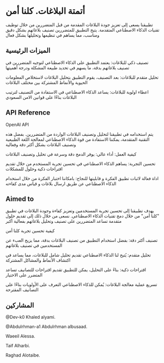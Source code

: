 
# أتمتة البلاغات. كلنا أمن 


تطبيقنا يسعى إلى تعزيز جودة البلاغات المقدمة من قبل المتضررين من خلال توظيف تقنيات الذكاء الاصطناعي المتقدمة. يتيح التطبيق للمتضررين تصنيف بلاغاتهم بشكل دقيق ومناسب، مما يساهم في تنظيمها وتحليلها بشكل فعال
## الميزات الرئيسية

تصنيف ذكي للبلاغات: يعتمد التطبيق على الذكاء الاصطناعي لتوجيه المتضررين في تصنيف بلاغاتهم بدقة، ما يسهم في تحديد طبيعة المشكلة ودرجة أهميتها

تحليل متقدم للبلاغات: بعد التصنيف، يقوم التطبيق بتحليل البلاغات لاستخلاص المعلومات الحيوية والأنماط المشتركة بين مختلف البلاغات

اعطاء اولوية للبلاغات: يساعد الذكاء الاصطناعي في الاستفادة من التصنيف لترتيب البلاغات بناءًا على قوانين الامن السعودي
## API Reference

OpenAI API

يتم استخدامه في تطبيقنا لتحليل وتصنيف البلاغات الواردة من المتضررين. بفضل هذه التقنية المتقدمة، يمكننا الاستفادة من قوة الذكاء الاصطناعي لمعالجة اللغة الطبيعية وتصنيف البلاغات بشكل أكثر دقة وفعالية

كيفية العمل:
أداء عالي: يوفر الدمج دقة وسرعة في تحليل وتصنيف البلاغات

تحسين التجربة: يساهم الذكاء الاصطناعي في تحسين تجربة المستخدم من خلال تقديم اقتراحات ذكية وحلول للمشكلات

اداة فعالة لاثبات تطبيق الفكرة و قابليتها للنجاح: بامكاننا اختبار الفكرة من خلال استخدام الذكاء الاصطناعي عن طريق ارسال بلاغات و قياس مدى كفاءته

## Aimed to

يهدف تطبيقنا إلى تحسين تجربة المستخدمين وتعزيز كفاءة وجودة البلاغات في تطبيق "كلنا أمن" من خلال دمج تقنيات الذكاء الاصطناعي. نسعى من خلال ذلك إلى تقديم حلول متقدمة تساعد المتضررين على تصنيف وتحليل بلاغاتهم بفعالية أكبر  

كيفية تحسين تجربة كلنا أمن

تصنيف أكثر دقة: بفضل استخدام التطبيق من تصنيف البلاغات بدقة، مما يزيح العبء عن المستخدمين في تصنيف بلاغاتهم

تحليل متقدم: يُتيح لنا الذكاء الاصطناعي تقديم تحليل شامل للبلاغات، مما يساعد في اكتشاف الأنماط والمشاكل المشتركة

اقتراحات ذكية: بناءً على التحليل، يمكن للتطبيق تقديم اقتراحات للتصانيف تساعد المتضرر على الاختيار

تسريع عملية معالجة البلاغات: يُمكن للذكاء الاصطناعي التعرف على الأولويات بناءًا على التصانيف المقترحة
## المشاركين


@Dev-k0 Khaled alyami. 

@Abdulrhman-a1 Abdulrhman albusaad.

Waeeil Alessa.

Taif Alharbi.

Raghad Alotaibe.
